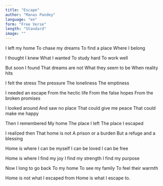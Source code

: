 ```yaml
---
title: "Escape"
author: "Manas Pandey"
language: "en"
form: "Free Verse"
length: "Standard"
image: ""
---
```

I left my home
To chase my dreams
To find a place
Where I belong

I thought I knew
What I wanted
To study hard
To work well

But soon I found
That dreams are not
What they seem to be
When reality hits

I felt the stress
The pressure
The loneliness
The emptiness

I needed an escape
From the hectic life
From the false hopes
From the broken promises

I looked around
And saw no place
That could give me peace
That could make me happy

Then I remembered
My home
The place I left
The place I escaped

I realized then
That home is not
A prison or a burden
But a refuge and a blessing

Home is where
I can be myself
I can be loved
I can be free

Home is where
I find my joy
I find my strength
I find my purpose

Now I long to go back
To my home
To see my family
To feel their warmth

Home is not what I escaped from
Home is what I escape to.